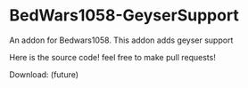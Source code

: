 # BedWars1058-GeyserSupport

An addon for Bedwars1058. This addon adds geyser support

Here is the source code! feel free to make pull requests!

Download: (future)
